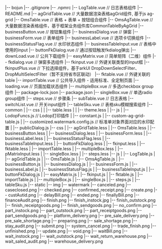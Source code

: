 |-- bojun
    |-- .gitignore
    |-- .npmrc
    |-- LogTable.vue // 日志表格组件
    |-- README.md
    |-- agGridTable.vue // 大量数据渲染表格agGrid组件, 基于js ag-grid
    |-- OmsTable.vue // 表格 + 表单 + 按钮组合组件
    |-- OmsAgTable.vue // 大量数据渲染表格组件，基于框架业务组件库CommonTableByAgGrid
    |-- businessButton.vue // 按钮集组件
    |-- businessDialog.vue // 弹窗
    |-- businessForm.vue // 表单组件
    |-- businessLabel.vue // 选项卡切换组件
    |-- businessStatusFlag.vue // 水印状态组件
    |-- businessTableInput.vue // 表格中使用的input
    |-- buttonFkDialog.vue // 通过按钮触发fkdialog弹出
    |-- downLoad.vue // 公共下载组件
    |-- easyMatrix.vue // 简单矩阵（二维）组件
    |-- fkdialog.vue // 弹窗多选组件
    |-- fkinput.vue // 外键关联类型的input框
    |-- fkinputPlus.vue // 下拉选择组件，基于arkUI DropDownSelectFilter、DropMultiSelectFilter（暂不支持省市区联动）
    |-- fktable.vue // 外键关联的table
    |-- importTable.vue // 公共导入组件 - 适用标准、全定制页面
    |-- loading.vue // 页面加载状态组件
    |-- multipleBox.vue // 多选checkbox group组件
    |-- package-lock.json
    |-- package.json
    |-- singleBox.vue // 单选radio group组件
    |-- steps.vue // 步骤条
    |-- subTable.vue // 日志表格
    |-- switchList.vue // 开关input组件
    |-- tableSku.vue // 表格sku模糊搜索组件
    |-- common
    |   |-- css
    |   |   |-- table.less
    |   |   |-- theme.less
    |   |-- js
    |       |-- LodopFuncs.js // Lodop打印插件
    |       |-- constant.js
    |       |-- custom-ag-grid-table.js
    |       |-- customized.watermark.config.js // 标准单对象界面对应的水印配置
    |       |-- publicDialog.js
    |-- css
    |   |-- agGridTable.less
    |   |-- OmsTable.less
    |   |-- businessButton.less
    |   |-- businessDialog.less
    |   |-- businessForm.less
    |   |-- businessLabel.less
    |   |-- businessStatusFlag.less
    |   |-- businessTableInput.less
    |   |-- buttonFkDialog.less
    |   |-- fkinput.less
    |   |-- fktable.less
    |   |-- importTable.less
    |   |-- multipleBox.less
    |   |-- pMatrixInput.less
    |   |-- singleBox.less
    |   |-- steps.less
    |-- js
    |   |-- LogTable.js
    |   |-- agGridTable.js
    |   |-- OmsTable.js
    |   |-- OmsAgTable.js
    |   |-- businessButton.js
    |   |-- businessDialog.js
    |   |-- businessForm.js
    |   |-- businessLabel.js
    |   |-- businessStatusFlag.js
    |   |-- businessTableInput.js
    |   |-- buttonFkDialog.js
    |   |-- easyMatrix.js
    |   |-- fkinput.js
    |   |-- fktable.js
    |   |-- importTable.js
    |   |-- multipleBox.js
    |   |-- singleBox.js
    |   |-- steps.js
    |   |-- tableSku.js
    |-- static
        |-- img
            |-- watermark
                |-- canceled.png
                |-- caseclosed.png
                |-- checked.png
                |-- confirmed_receipt.png
                |-- create.png
                |-- custAutid.png
                |-- delayBill.png
                |-- ended.png
                |-- finallyBill.png
                |-- financeAudit.png
                |-- finish.png
                |-- finish_instock.jpg
                |-- finish_outstock.png
                |-- finish_receiptgoods.png
                |-- finish_sendgoods.png
                |-- no_confirm.png
                |-- part_instock.png
                |-- part_outstock.png
                |-- part_receiptgoods.png
                |-- part_sendgoods.png
                |-- platform_delivery.png
                |-- pre_sale_delivery.png
                |-- pre_sale_shortage.png
                |-- preparing.png
                |-- sale_shortage.png
                |-- stay_audit.png
                |-- submit.png
                |-- system_cancel.png
                |-- trade_finish.png
                |-- unfinished.png
                |-- update.png
                |-- void.png
                |-- waitBill.png
                |-- wait_instock.png
                |-- wait_outstock.png
                |-- wait_return_warehouse.png
                |-- wait_saled_audit.png
                |-- warehouse_delivery.png
